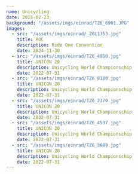 ```yaml
---
name: Unicycling
date: 2025-02-23
background: "/assets/imgs/einrad/TZ6_6961.JPG"
images:
  - src: "/assets/imgs/einrad/_Z6L1353.jpg"
    title: ROC
    description: Ride One Convention
    date: 2024-11-30
  - src: "/assets/imgs/einrad/TZ6_4950.jpg"
    title: UNICON 20
    description: Unicycling World Championschip
    date: 2022-07-31
  - src: "/assets/imgs/einrad/TZ6_8100.jpg"
    title: UNICON 20
    description: Unicycling World Championschip
    date: 2022-07-31
  - src: "/assets/imgs/einrad/TZ6_2370.jpg"
    title: UNICON 20
    description: Unicycling World Championschip
    date: 2022-07-31
  - src: "/assets/imgs/einrad/TZ6_4537.jpg"
    title: UNICON 20
    description: Unicycling World Championschip
    date: 2022-07-31
  - src: "/assets/imgs/einrad/TZ6_3689.jpg"
    title: UNICON 20
    description: Unicycling World Championschip
    date: 2022-07-31
---
```

